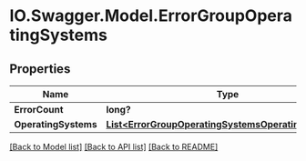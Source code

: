 # IO.Swagger.Model.ErrorGroupOperatingSystems
## Properties

Name | Type | Description | Notes
------------ | ------------- | ------------- | -------------
**ErrorCount** | **long?** |  | [optional] 
**OperatingSystems** | [**List&lt;ErrorGroupOperatingSystemsOperatingSystems&gt;**](ErrorGroupOperatingSystemsOperatingSystems.md) |  | [optional] 

[[Back to Model list]](../README.md#documentation-for-models) [[Back to API list]](../README.md#documentation-for-api-endpoints) [[Back to README]](../README.md)

